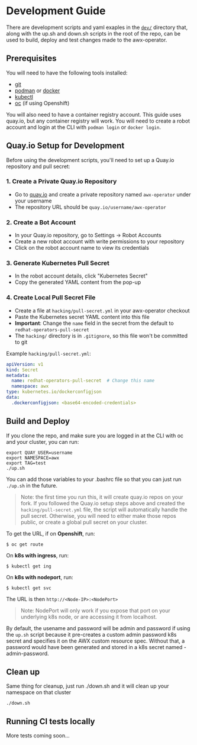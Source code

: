 # Development Guide

There are development scripts and yaml exaples in the [`dev/`](../dev) directory that, along with the up.sh and down.sh scripts in the root of the repo, can be used to build, deploy and test changes made to the awx-operator.


## Prerequisites

You will need to have the following tools installed:

* [git](https://git-scm.com/book/en/v2/Getting-Started-Installing-Git)
* [podman](https://podman.io/docs/installation) or [docker](https://docs.docker.com/get-docker/)
* [kubectl](https://kubernetes.io/docs/tasks/tools/install-kubectl/)
* [oc](https://docs.openshift.com/container-platform/4.11/cli_reference/openshift_cli/getting-started-cli.html) (if using Openshift)

You will also need to have a container registry account. This guide uses quay.io, but any container registry will work. You will need to create a robot account and login at the CLI with `podman login` or `docker login`.

## Quay.io Setup for Development

Before using the development scripts, you'll need to set up a Quay.io repository and pull secret:

### 1. Create a Private Quay.io Repository
- Go to [quay.io](https://quay.io) and create a private repository named `awx-operator` under your username
- The repository URL should be `quay.io/username/awx-operator`

### 2. Create a Bot Account
- In your Quay.io repository, go to Settings → Robot Accounts
- Create a new robot account with write permissions to your repository
- Click on the robot account name to view its credentials

### 3. Generate Kubernetes Pull Secret
- In the robot account details, click "Kubernetes Secret"
- Copy the generated YAML content from the pop-up

### 4. Create Local Pull Secret File
- Create a file at `hacking/pull-secret.yml` in your awx-operator checkout
- Paste the Kubernetes secret YAML content into this file
- **Important**: Change the `name` field in the secret from the default to `redhat-operators-pull-secret`
- The `hacking/` directory is in `.gitignore`, so this file won't be committed to git

Example `hacking/pull-secret.yml`:
```yaml
apiVersion: v1
kind: Secret
metadata:
  name: redhat-operators-pull-secret  # Change this name
  namespace: awx
type: kubernetes.io/dockerconfigjson
data:
  .dockerconfigjson: <base64-encoded-credentials>
```

## Build and Deploy


If you clone the repo, and make sure you are logged in at the CLI with oc and your cluster, you can run:

```
export QUAY_USER=username
export NAMESPACE=awx
export TAG=test
./up.sh
```

You can add those variables to your .bashrc file so that you can just run `./up.sh` in the future.

> Note: the first time you run this, it will create quay.io repos on your fork. If you followed the Quay.io setup steps above and created the `hacking/pull-secret.yml` file, the script will automatically handle the pull secret. Otherwise, you will need to either make those repos public, or create a global pull secret on your cluster.

To get the URL, if on **Openshift**, run:

```
$ oc get route
```

On **k8s with ingress**, run:

```
$ kubectl get ing
```

On **k8s with nodeport**, run:

```
$ kubectl get svc
```

The URL is then `http://<Node-IP>:<NodePort>`

> Note: NodePort will only work if you expose that port on your underlying k8s node, or are accessing it from localhost.

By default, the usename and password will be admin and password if using the `up.sh` script because it pre-creates a custom admin password k8s secret and specifies it on the AWX custom resource spec. Without that, a password would have been generated and stored in a k8s secret named <deployment-name>-admin-password.

## Clean up


Same thing for cleanup, just run ./down.sh and it will clean up your namespace on that cluster


```
./down.sh
```

## Running CI tests locally

More tests coming soon...
